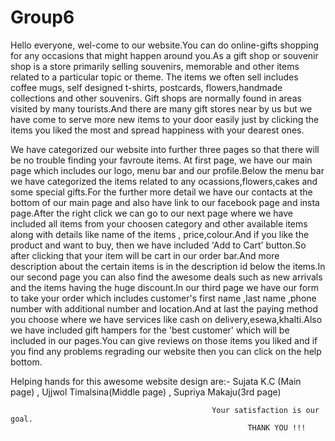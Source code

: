 # Group6
Hello everyone,
wel-come to our website.You can do online-gifts shopping for any occasions that might happen around you.As a gift shop or souvenir shop is a store primarily selling souvenirs, memorable and other items related to a particular topic or theme. The items we  often sell includes coffee mugs, self designed t-shirts, postcards, flowers,handmade collections and other souvenirs. Gift shops are normally found in areas visited by many tourists.And there are many gift stores near by us but we have come to serve more new items to your door easily just by clicking the items you liked the most and spread happiness with your dearest ones.

We have categorized our website into further three pages so that there will be no trouble finding your favroute items.
At first page, we have our main page which includes our logo, menu bar and our profile.Below the menu bar we have categorized the items  related to any ocassions,flowers,cakes and some special gifts.For the further more detail we have our contacts at the bottom of our main page and also have link to our facebook page and insta page.After the right click we can go to our next page where we have included all items from your choosen category and other available items along with details like  name of the items , price,colour.And if you like the product and  want to buy, then we have included 'Add to Cart' button.So after clicking that your item will be cart in our order bar.And more description about the certain items is in the description id below the items.In our second page you can also find the awesome deals such as new arrivals and the items having the huge discount.In our third page we have our form to take your order which includes customer's first name ,last name  ,phone number with additional number and location.And at last the paying method you choose where we have services like cash on delivery,esewa,khalti.Also we have included  gift hampers for the 'best customer' which will be included in our pages.You can give reviews on those items you liked and if you find any problems regrading our website then you can click on the help bottom.

Helping hands for this awesome website design are:- Sujata K.C (Main page) ,  Ujjwol Timalsina(Middle page) , 
            Supriya Makaju(3rd page)
                                                          
                                                          
                                                          
                                                 Your satisfaction is our goal.
                                                         THANK YOU !!!
